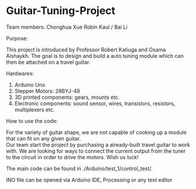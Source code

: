 # Guitar-Tuning-Project

Team members:
  Chonghua Xue </tr>
  Robin Kaul /
  Bai Li

Purpose:

  This project is introduced by Professor Robert Katiuga and Osama Alshaykh. The goal is to design and build a auto tuning module which can then be attached on a travel guitar. 
  
Hardwares:
  1. Arduino Uno
  2. Stepper Motors: 28BYJ-48
  3. 3D printed components: gears, mounts etc.
  4. Electronic components: sound sensor, wires, transistors, resistors, multiplexers etc.

How to use the code:
  
  For the variety of guitar shape, we are not capable of cooking up a module that can fit on any given guitar.  
Our team start the project by purchasing a already-built travel guitar to work with. We are looking for ways to connect the current output from the tuner to the circuit in order to drive the motors. Wish us luck!

The main code can be found in ./Arduino/test_1/control_test/. 

INO file can be opened via Arduino IDE, Processing or any text editor
